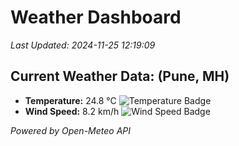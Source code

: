 
# Weather Dashboard

_Last Updated: 2024-11-25 12:19:09_

## Current Weather Data: (Pune, MH)
- **Temperature:** 24.8 °C ![Temperature Badge](https://img.shields.io/badge/Temperature-Medium%20Temp-green)
- **Wind Speed:** 8.2 km/h ![Wind Speed Badge](https://img.shields.io/badge/Wind%20Speed-Low%20Wind-blue)

*Powered by Open-Meteo API*
